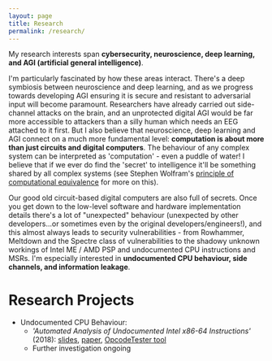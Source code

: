 ```yaml
---
layout: page
title: Research
permalink: /research/
---
```

My research interests span **cybersecurity, neuroscience, deep learning, and AGI (artificial general intelligence)**.

I'm particularly fascinated by how these areas interact. There's a deep symbiosis between neuroscience and deep learning, and as we progress towards developing AGI ensuring it is secure and resistant to adversarial input will become paramount. Researchers have already carried out side-channel attacks on the brain, and an unprotected digital AGI would be far more accessible to attackers than a silly human which needs an EEG attached to it first. But I also believe that neuroscience, deep learning and AGI connect on a much more fundamental level: **computation is about more than just circuits and digital computers**. The behaviour of any complex system can be interpreted as 'computation' - even a puddle of water! I believe that if we ever do find the 'secret' to intelligence it'll be something shared by all complex systems (see Stephen Wolfram's [principle of computational equivalence](http://www.wolframscience.com/nks/chap-12--the-principle-of-computational-equivalence/) for more on this).

Our good old circuit-based digital computers are also full of secrets. Once you get down to the low-level software and hardware implementation details there's a lot of "unexpected" behaviour (unexpected by other developers...or sometimes even by the original developers/engineers!), and this almost always leads to security vulnerabilities - from Rowhammer, Meltdown and the Spectre class of vulnerabilities to the shadowy unknown workings of Intel ME / AMD PSP and undocumented CPU instructions and MSRs. I'm especially interested in **undocumented CPU behaviour, side channels, and information leakage**.

# Research Projects
* Undocumented CPU Behaviour:
    * *'Automated Analysis of Undocumented Intel x86-64 Instructions'* (2018): [slides](https://github.com/cattius/opcodetester/blob/master/presentation.pdf), [paper](https://github.com/cattius/opcodetester/blob/master/thesis.pdf), [OpcodeTester tool](https://github.com/cattius/opcodetester)
    * Further investigation ongoing
